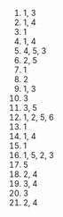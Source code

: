 1. 1, 3
2. 1, 4
3. 1
4. 1, 4
5. 4, 5, 3
6. 2, 5
7. 1
8. 2
9. 1, 3
10. 3
11. 3, 5
12. 1, 2, 5, 6
13. 1
14. 1, 4
15. 1
16. 1, 5, 2, 3
17. 5
18. 2, 4
19. 3, 4
20. 3
21. 2, 4
